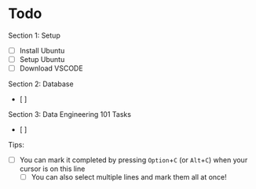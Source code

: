 # Todo

Section 1: Setup 
- [ ] Install Ubuntu 
- [ ] Setup Ubuntu
- [ ] Download VSCODE

Section 2: Database
- [ ]

Section 3: Data Engineering 101 Tasks
- [ ]

Tips:
- [ ] You can mark it completed by pressing `Option`+`C` (or `Alt`+`C`) when your cursor is on this line
  - [ ] You can also select multiple lines and mark them all at once!
